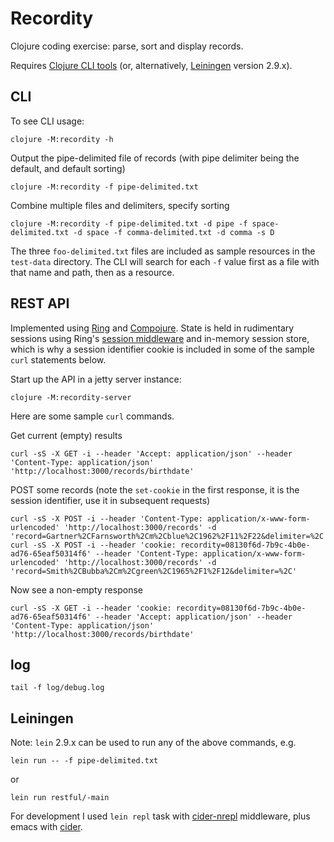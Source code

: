 Recordity
=========

Clojure coding exercise: parse, sort and display records.

Requires [Clojure CLI tools](https://clojure.org/guides/deps_and_cli) (or, alternatively, [Leiningen](https://github.com/technomancy/leiningen) version 2.9.x).

CLI
---

To see CLI usage:

    clojure -M:recordity -h

Output the pipe-delimited file of records (with pipe delimiter being the default, and default sorting)

    clojure -M:recordity -f pipe-delimited.txt

Combine multiple files and delimiters, specify sorting

    clojure -M:recordity -f pipe-delimited.txt -d pipe -f space-delimited.txt -d space -f comma-delimited.txt -d comma -s D

The three `foo-delimited.txt` files are included as sample resources in the `test-data` directory.
The CLI will search for each `-f` value first as a file with that name and path, then as a resource.

REST API
--------

Implemented using [Ring](https://github.com/ring-clojure/ring) and
[Compojure](https://github.com/weavejester/compojure). State is held in rudimentary sessions using
Ring's [session middleware](https://github.com/ring-clojure/ring/wiki/Sessions) and in-memory
session store, which is why a session identifier cookie is included in some of the sample `curl`
statements below.

Start up the API in a jetty server instance:

    clojure -M:recordity-server

Here are some sample `curl` commands.

Get current (empty) results

    curl -sS -X GET -i --header 'Accept: application/json' --header 'Content-Type: application/json' 'http://localhost:3000/records/birthdate'

POST some records (note the `set-cookie` in the first response, it is the session identifier, use it in subsequent requests)

    curl -sS -X POST -i --header 'Content-Type: application/x-www-form-urlencoded' 'http://localhost:3000/records' -d 'record=Gartner%2CFarnsworth%2Cm%2Cblue%2C1962%2F11%2F22&delimiter=%2C'
    curl -sS -X POST -i --header 'cookie: recordity=08130f6d-7b9c-4b0e-ad76-65eaf50314f6' --header 'Content-Type: application/x-www-form-urlencoded' 'http://localhost:3000/records' -d 'record=Smith%2CBubba%2Cm%2Cgreen%2C1965%2F1%2F12&delimiter=%2C'

Now see a non-empty response

    curl -sS -X GET -i --header 'cookie: recordity=08130f6d-7b9c-4b0e-ad76-65eaf50314f6' --header 'Accept: application/json' --header 'Content-Type: application/json' 'http://localhost:3000/records/birthdate'

log
---

    tail -f log/debug.log

Leiningen
---------

Note: `lein` 2.9.x can be used to run any of the above commands, e.g.

    lein run -- -f pipe-delimited.txt
or

    lein run restful/-main

For development I used `lein repl` task with
[cider-nrepl](https://github.com/clojure-emacs/cider-nrepl) middleware, plus emacs with
[cider](https://github.com/clojure-emacs/cider).
